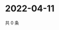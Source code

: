 # 2022-04-11

共 0 条

<!-- BEGIN WEIBO -->
<!-- 最后更新时间 Mon Apr 11 2022 11:33:32 GMT+0800 (China Standard Time) -->

<!-- END WEIBO -->
